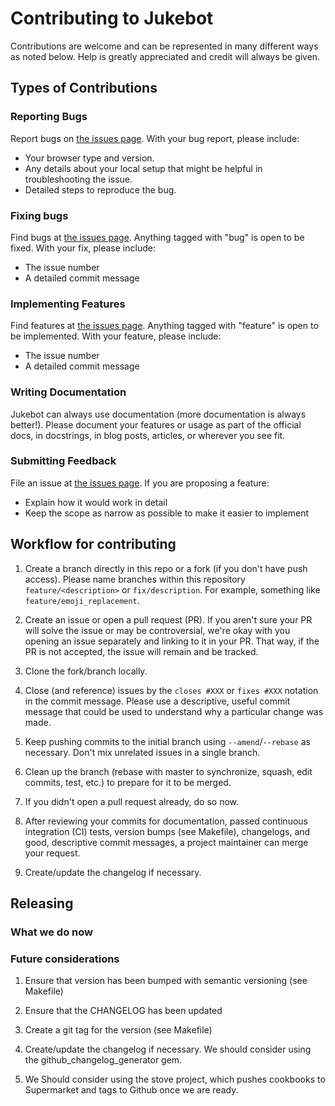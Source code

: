 Contributing to Jukebot
==========================================
Contributions are welcome and can be represented in many different ways as noted below. Help is
greatly appreciated and credit will always be given.


Types of Contributions
------------------------------

### Reporting Bugs
Report bugs on [the issues page](https://github.com/TheConnMan/jukebot/issues).
With your bug report, please include:
- Your browser type and version.
- Any details about your local setup that might be helpful in troubleshooting the issue.
- Detailed steps to reproduce the bug.

### Fixing bugs
Find bugs at [the issues page](https://github.com/TheConnMan/jukebot/issues). Anything tagged with
"bug" is open to be fixed.
With your fix, please include:
- The issue number
- A detailed commit message

### Implementing Features
Find features at [the issues page](https://github.com/TheConnMan/jukebot/issues). Anything tagged
with "feature" is open to be implemented.
With your feature, please include:
- The issue number
- A detailed commit message

### Writing Documentation
Jukebot can always use documentation (more documentation is always better!).
Please document your features or usage as part of the official docs, in docstrings,
in blog posts, articles, or wherever you see fit.

### Submitting Feedback
File an issue at [the issues page](https://github.com/TheConnMan/jukebot/issues).
If you are proposing a feature:
- Explain how it would work in detail
- Keep the scope as narrow as possible to make it easier to implement

Workflow for contributing
------------------------------

1. Create a branch directly in this repo or a fork (if you don't have push access). Please name
branches within this repository `feature/<description>` or `fix/description`. For example,
something like `feature/emoji_replacement`.

1. Create an issue or open a pull request (PR). If you aren't sure your PR will solve the issue
or may be controversial, we're okay with you opening an issue separately and linking to it in
your PR. That way, if the PR is not accepted, the issue will remain and be tracked.

1. Clone the fork/branch locally.

1. Close (and reference) issues by the `closes #XXX` or `fixes #XXX` notation in the commit
message. Please use a descriptive, useful commit message that could be used to understand why a
particular change was made.

1. Keep pushing commits to the initial branch using `--amend`/`--rebase` as necessary. Don't mix
unrelated issues in a single branch.

1. Clean up the branch (rebase with master to synchronize, squash, edit commits, test, etc.) to
prepare for it to be merged.

1. If you didn't open a pull request already, do so now.

1. After reviewing your commits for documentation, passed continuous integration (CI) tests,
version bumps (see Makefile), changelogs, and good, descriptive commit messages, a project maintainer can merge your request.

1. Create/update the changelog if necessary.

Releasing
------------------------------
### What we do now


### Future considerations
1. Ensure that version has been bumped with semantic versioning (see Makefile)

1. Ensure that the CHANGELOG has been updated

1. Create a git tag for the version (see Makefile)

1. Create/update the changelog if necessary. We should consider using the github_changelog_generator gem.

1. We Should consider using the stove project, which pushes cookbooks to Supermarket and tags to Github once we are ready.
